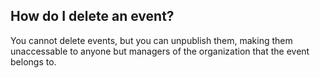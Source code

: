 ## How do I delete an event?

You cannot delete events, but you can unpublish them, making them unaccessable
to anyone but managers of the organization that the event belongs to.
